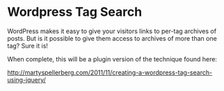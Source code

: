 Wordpress Tag Search
====================

WordPress makes it easy to give your visitors links to per-tag archives of posts. But is it possible to give them access to archives of more than one tag? Sure it is!

When complete, this will be a plugin version of the technique found here:

http://martyspellerberg.com/2011/11/creating-a-wordpress-tag-search-using-jquery/